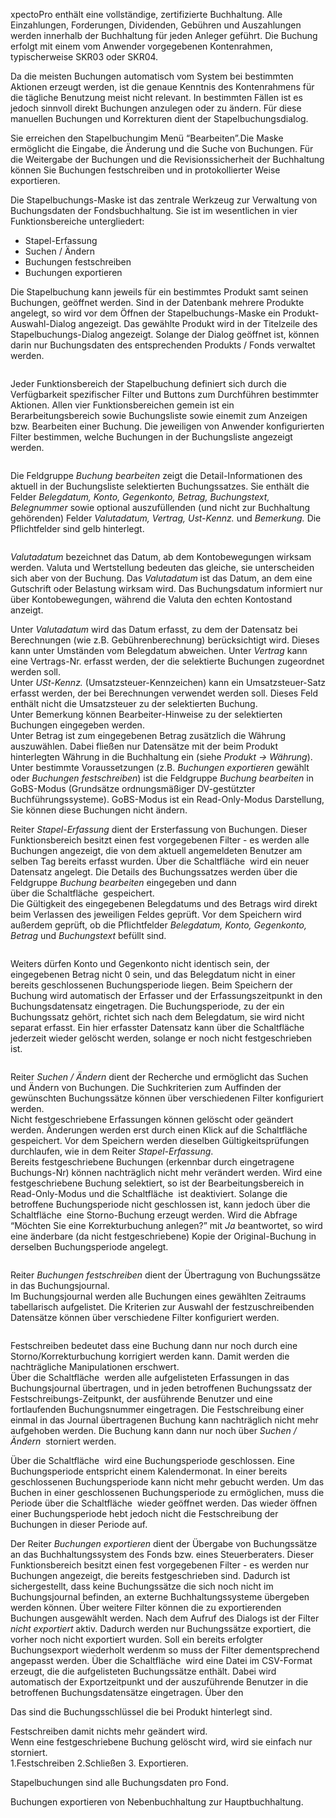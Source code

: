 <!DOCTYPE html>
<html>
<head>
<meta charset="utf-8">
<meta name="viewport" content="width=device-width, initial-scale=1.0">
<title>912_Stapelbuchungen.md</title>
<link rel="stylesheet" href="https://stackedit.io/res-min/themes/base.css" />
<script type="text/javascript" src="https://cdn.mathjax.org/mathjax/latest/MathJax.js?config=TeX-AMS_HTML"></script>
</head>
<body><div class="container"><p>xpectoPro enthält eine vollständige, zertifizierte Buchhaltung. Alle Einzahlungen, Forderungen, Dividenden, Gebühren und Auszahlungen werden innerhalb der Buchhaltung für jeden Anleger geführt. Die Buchung erfolgt mit einem vom Anwender vorgegebenen Kontenrahmen, typischerweise SKR03 oder SKR04.</p>

<p>Da die meisten Buchungen automatisch vom System bei bestimmten Aktionen erzeugt werden, ist die genaue Kenntnis des Kontenrahmens für die tägliche Benutzung meist nicht relevant. In bestimmten Fällen ist es jedoch sinnvoll direkt Buchungen anzulegen oder zu ändern. Für diese manuellen Buchungen und Korrekturen dient der Stapelbuchungsdialog.</p>

<p>Sie erreichen den Stapelbuchungim Menü “Bearbeiten”.Die Maske  ermöglicht die Eingabe, die Änderung und die Suche von Buchungen. Für die Weitergabe der Buchungen und die Revisionssicherheit der Buchhaltung können Sie Buchungen festschreiben und in protokollierter Weise exportieren.</p>

<p>Die Stapelbuchungs-Maske ist das zentrale Werkzeug zur Verwaltung von Buchungsdaten der Fondsbuchhaltung. Sie ist im wesentlichen in vier Funktionsbereiche untergliedert:</p>

<ul>
<li>Stapel-Erfassung</li>
<li>Suchen / Ändern</li>
<li>Buchungen festschreiben</li>
<li>Buchungen exportieren</li>
</ul>

<p>Die Stapelbuchung kann jeweils für ein bestimmtes Produkt samt seinen Buchungen, geöffnet werden. Sind in der Datenbank mehrere Produkte angelegt, so wird vor dem Öffnen der Stapelbuchungs-Maske ein Produkt-Auswahl-Dialog angezeigt. Das gewählte Produkt wird in der Titelzeile des Stapelbuchungs-Dialog angezeigt. Solange der Dialog geöffnet ist, können darin nur Buchungsdaten des entsprechenden Produkts / Fonds verwaltet werden.</p>

<p><img src="http://xpecto.github.io/docs/img/img_1439547282677.png" alt="" title=""></p>

<p>Jeder Funktionsbereich der Stapelbuchung definiert sich durch die Verfügbarkeit spezifischer Filter und Buttons zum Durchführen bestimmter Aktionen. Allen vier Funktionsbereichen gemein ist ein Berarbeitungsbereich sowie Buchungsliste sowie einemit  zum Anzeigen bzw. Bearbeiten einer Buchung. Die jeweiligen von Anwender konfigurierten Filter bestimmen, welche Buchungen in der Buchungsliste angezeigt werden. </p>

<p><img src="http://xpecto.github.io/docs/img/img_1439810233436.png" alt="" title=""></p>

<p>Die Feldgruppe <em>Buchung bearbeiten</em> zeigt die Detail-Informationen des aktuell in der Buchungsliste selektierten Buchungssatzes. Sie enthält die Felder <em>Belegdatum, Konto, Gegenkonto, Betrag, Buchungstext, Belegnummer</em> sowie optional auszufüllenden (und nicht zur Buchhaltung gehörenden) Felder <em>Valutadatum, Vertrag, Ust-Kennz.</em> und <em>Bemerkung.</em> Die Pflichtfelder sind gelb hinterlegt. </p>

<p><img src="http://xpecto.github.io/docs/img/img_1439798971081.png" alt="" title=""></p>

<p><em>Valutadatum</em> bezeichnet das Datum, ab dem Kontobewegungen wirksam werden. Valuta und Wertstellung bedeuten das gleiche, sie unterscheiden sich aber von der Buchung. Das <em>Valutadatum</em> ist das Datum, an dem eine Gutschrift oder Belastung wirksam wird. Das Buchungsdatum informiert nur über Kontobewegungen, während die Valuta den echten Kontostand anzeigt. </p>

<p>Unter <em>Valutadatum</em> wird das Datum erfasst, zu dem der Datensatz bei Berechnungen (wie z.B. Gebührenberechnung) berücksichtigt wird. Dieses kann unter Umständen vom Belegdatum abweichen. Unter <em>Vertrag</em> kann eine Vertrags-Nr. erfasst werden, der die selektierte Buchungen zugeordnet werden soll.  <br>
Unter <em>USt-Kennz.</em> (Umsatzsteuer-Kennzeichen) kann ein Umsatzsteuer-Satz erfasst werden, der bei Berechnungen verwendet werden soll. Dieses Feld enthält nicht die Umsatzsteuer zu der selektierten Buchung.  <br>
Unter Bemerkung können Bearbeiter-Hinweise zu der selektierten Buchungen eingegeben werden. <br>
Unter Betrag ist zum eingegebenen Betrag zusätzlich die Währung auszuwählen. Dabei fließen nur Datensätze mit der beim Produkt hinterlegten Währung in die Buchhaltung ein (siehe <em>Produkt → Währung</em>). <br>
Unter bestimmte Voraussetzungen (z.B. <em>Buchungen exportieren</em> gewählt oder <em>Buchungen festschreiben</em>) ist die Feldgruppe <em>Buchung bearbeiten</em> in GoBS-Modus (Grundsätze ordnungsmäßiger DV-gestützter Buchführungssysteme). GoBS-Modus ist ein Read-Only-Modus Darstellung, Sie können diese Buchungen nicht ändern.</p>

<p>Reiter <em>Stapel-Erfassung</em> dient der Ersterfassung von Buchungen. Dieser Funktionsbereich besitzt einen fest vorgegebenen Filter - es werden alle Buchungen angezeigt, die von dem aktuell angemeldeten Benutzer am selben Tag bereits erfasst wurden. Über die Schaltfläche <img src="http://xpecto.github.io/docs/img/img_1439801023332.png" alt="" title=""> wird ein neuer Datensatz angelegt. Die Details des Buchungssatzes werden über die Feldgruppe <em>Buchung bearbeiten</em> eingegeben und dann  <br>
über die Schaltfläche <img src="http://xpecto.github.io/docs/img/img_1439804594653.png" alt="" title=""> gespeichert. <br>
Die Gültigkeit des eingegebenen Belegdatums und des Betrags wird direkt beim Verlassen des jeweiligen Feldes geprüft. Vor dem Speichern wird außerdem geprüft, ob die Pflichtfelder <em>Belegdatum, Konto, Gegenkonto, Betrag</em> und <em>Buchungstext</em> befüllt sind. </p>

<p><img src="http://xpecto.github.io/docs/img/img_1439812810573.png" alt="" title=""></p>

<p>Weiters dürfen Konto und Gegenkonto nicht identisch sein, der eingegebenen Betrag nicht 0 sein, und das Belegdatum nicht in einer bereits geschlossenen Buchungsperiode liegen. Beim Speichern der Buchung wird automatisch der Erfasser und der Erfassungszeitpunkt in den Buchungsdatensatz eingetragen. Die Buchungsperiode, zu der ein Buchungssatz gehört, richtet sich nach dem Belegdatum, sie wird nicht separat erfasst. Ein hier erfasster Datensatz kann über die Schaltfläche <img src="http://xpecto.github.io/docs/img/img_1439813538430.png" alt="" title=""> jederzeit wieder gelöscht werden, solange er noch nicht festgeschrieben ist.</p>

<p><img src="http://xpecto.github.io/docs/img/img_1439799333097.png" alt="" title=""></p>

<p>Reiter <em>Suchen / Ändern</em> dient der Recherche und ermöglicht das Suchen und Ändern von Buchungen. Die Suchkriterien zum Auffinden der gewünschten Buchungssätze können über verschiedenen Filter konfiguriert werden. <br>
Nicht festgeschriebene Erfassungen können gelöscht oder geändert werden. Änderungen werden erst durch einen Klick auf die Schaltfläche <img src="http://xpecto.github.io/docs/img/img_1439804594653.png" alt="" title=""> gespeichert. Vor dem Speichern werden dieselben Gültigkeitsprüfungen durchlaufen, wie in dem Reiter <em>Stapel-Erfassung</em>.  <br>
Bereits festgeschriebene Buchungen (erkennbar durch eingetragene Buchungs-Nr) können nachträglich nicht mehr verändert werden. Wird eine festgeschriebene Buchung selektiert, so ist der Bearbeitungsbereich in Read-Only-Modus und die Schaltfläche  <img src="http://xpecto.github.io/docs/img/img_1439813538430.png" alt="" title=""> ist deaktiviert. Solange die betroffene Buchungsperiode nicht geschlossen ist, kann jedoch über die Schaltfläche <img src="http://xpecto.github.io/docs/img/img_1439816158639.png" alt="" title=""> eine Storno-Buchung erzeugt werden. Wird die Abfrage “Möchten Sie eine Korrekturbuchung anlegen?” mit <em>Ja</em> beantwortet, so wird eine änderbare (da nicht festgeschriebene) Kopie der Original-Buchung in derselben Buchungsperiode angelegt.</p>

<p><img src="http://xpecto.github.io/docs/img/img_1439799522434.png" alt="" title=""></p>

<p>Reiter <em>Buchungen festschreiben</em> dient der Übertragung von Buchungssätze in das Buchungsjournal.  <br>
Im Buchungsjournal werden alle Buchungen eines gewählten Zeitraums tabellarisch aufgelistet. Die Kriterien zur Auswahl der festzuschreibenden Datensätze können über verschiedene Filter konfiguriert werden. </p>

<p><img src="http://xpecto.github.io/docs/img/img_1439799558194.png" alt="" title=""></p>

<p>Festschreiben bedeutet dass eine Buchung dann nur noch durch eine Storno/Korrekturbuchung korrigiert werden kann. Damit werden die nachträgliche Manipulationen erschwert. <br>
Über die Schaltfläche <img src="http://xpecto.github.io/docs/img/img_1439820973695.png" alt="" title=""> werden alle aufgelisteten Erfassungen in das Buchungsjournal übertragen, und in jeden betroffenen Buchungssatz der Festschreibungs-Zeitpunkt, der ausführende Benutzer und eine fortlaufenden Buchungsnummer eingetragen. Die Festschreibung einer einmal in das Journal übertragenen Buchung kann nachträglich nicht mehr aufgehoben werden. Die Buchung kann dann nur noch über <em>Suchen / Ändern</em> <img src="http://xpecto.github.io/docs/img/img_1439816158639.png" alt="" title=""> storniert werden.</p>

<p>Über die Schaltfläche <img src="http://xpecto.github.io/docs/img/img_1439820230811.png" alt="" title=""> wird eine Buchungsperiode geschlossen. Eine Buchungsperiode entspricht einem Kalendermonat. In einer bereits geschlossenen Buchungsperiode kann nicht mehr gebucht werden. Um das Buchen in einer geschlossenen Buchungsperiode zu ermöglichen, muss die Periode über die Schaltfläche <img src="http://xpecto.github.io/docs/img/img_1439820257578.png" alt="" title=""> wieder geöffnet werden. Das wieder öffnen einer Buchungsperiode hebt jedoch nicht die Festschreibung der Buchungen in dieser Periode auf.</p>

<p>Der Reiter <em>Buchungen exportieren</em> dient der Übergabe von Buchungssätze an das Buchhaltungssystem des Fonds bzw. eines Steuerberaters. Dieser Funktionsbereich besitzt einen fest vorgegebenen Filter - es werden nur Buchungen angezeigt, die bereits festgeschrieben sind. Dadurch ist sichergestellt, dass keine Buchungssätze die sich noch nicht im Buchungsjournal befinden, an externe Buchhaltungssysteme übergeben werden können. Über weitere Filter können die zu exportierenden Buchungen ausgewählt werden. Nach dem Aufruf des Dialogs ist der Filter <em>nicht exportiert</em> aktiv. Dadurch werden nur Buchungssätze exportiert, die vorher noch nicht exportiert wurden. Soll ein bereits erfolgter Buchungsexport wiederholt werdenm so muss der Filter dementsprechend angepasst werden. Über die Schaltfläche <img src="http://xpecto.github.io/docs/img/img_1439892039334.png" alt="" title=""> wird eine Datei im CSV-Format erzeugt, die die aufgelisteten Buchungssätze enthält. Dabei wird automatisch der Exportzeitpunkt und der auszuführende Benutzer in die betroffenen Buchungsdatensätze eingetragen. Über den  <br>
<img src="http://xpecto.github.io/docs/img/img_1439799593743.png" alt="" title=""></p>

<p>Das sind die Buchungsschlüssel die bei Produkt hinterlegt sind. </p>

<p>Festschreiben damit nichts mehr geändert wird. <br>
Wenn eine festgeschriebene Buchung gelöscht wird, wird sie einfach nur storniert. <br>
1.Festschreiben 2.Schließen 3. Exportieren.</p>

<p>Stapelbuchungen sind alle Buchungsdaten pro Fond.</p>

<p>Buchungen exportieren von Nebenbuchhaltung zur Hauptbuchhaltung.</p></div></body>
</html>